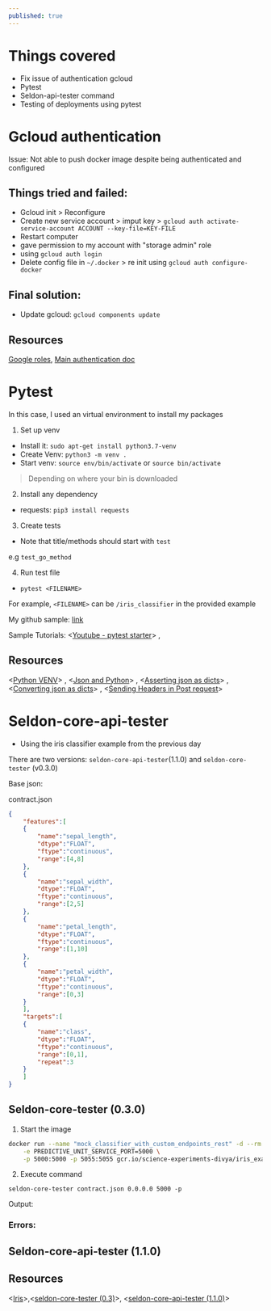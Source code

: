```yaml
---
published: true
---
```

# Things covered
- Fix issue of authentication gcloud
- Pytest
- Seldon-api-tester command
- Testing of deployments using pytest

# Gcloud authentication
Issue:
Not able to push docker image despite being authenticated and configured

## Things tried and failed:
- Gcloud init  > Reconfigure
- Create new service account > imput key > `gcloud auth activate-service-account ACCOUNT --key-file=KEY-FILE`
- Restart computer
- gave permission to my account with "storage admin" role
- using `gcloud auth login`
- Delete config file in `~/.docker` > re init using `gcloud auth configure-docker`


## Final solution:

- Update gcloud: `gcloud components update`


## Resources
[Google roles](https://cloud.google.com/container-registry/docs/access-control), [Main authentication doc](https://cloud.google.com/container-registry/docs/advanced-authentication)

# Pytest

In this case, I used an virtual environment to install my packages

1. Set up venv

- Install it: `sudo apt-get install python3.7-venv`
- Create Venv: `python3 -m venv .`
- Start venv: `source env/bin/activate` or `source bin/activate`

> Depending on where your bin is downloaded




2. Install any dependency

- requests: `pip3 install requests`

3. Create tests

- Note that title/methods should start with `test`

e.g `test_go_method`

4. Run test file
- `pytest <FILENAME>`

For example, `<FILENAME>` can be `/iris_classifier` in the provided example

My github sample: [link](https://github.com/Deunitato-sentient/snr-pytest-samples)

Sample Tutorials:
<[Youtube - pytest starter](https://www.youtube.com/watch?v=wWVXf1WWCl0)> , 

## Resources
<[Python VENV](https://packaging.python.org/tutorials/installing-packages/#creating-virtual-environments)> , <[Json and Python](https://www.w3schools.com/python/python_json.asp)> , <[Asserting json as dicts](https://stackoverflow.com/questions/35030755/assert-json-response)> , <[Converting json as dicts](https://www.geeksforgeeks.org/convert-json-to-dictionary-in-python/)> , <[Sending Headers in Post request](https://stackoverflow.com/questions/9746303/how-do-i-send-a-post-request-as-a-json)>

# Seldon-core-api-tester
- Using the iris classifier example from the previous day

There are two versions: `seldon-core-api-tester`(1.1.0) and `seldon-core-tester` (v0.3.0)

Base json:


contract.json
```json
{
    "features":[
    {
        "name":"sepal_length",
        "dtype":"FLOAT",
        "ftype":"continuous",
        "range":[4,8]
    },
    {
        "name":"sepal_width",
        "dtype":"FLOAT",
        "ftype":"continuous",
        "range":[2,5]
    },
    {
        "name":"petal_length",
        "dtype":"FLOAT",
        "ftype":"continuous",
        "range":[1,10]
    },
    {
        "name":"petal_width",
        "dtype":"FLOAT",
        "ftype":"continuous",
        "range":[0,3]
    }
    ],
    "targets":[
    {
        "name":"class",
        "dtype":"FLOAT",
        "ftype":"continuous",
        "range":[0,1],
        "repeat":3
    }
    ]
}
```

## Seldon-core-tester (0.3.0)

1. Start the image
```bash
docker run --name "mock_classifier_with_custom_endpoints_rest" -d --rm \
    -e PREDICTIVE_UNIT_SERVICE_PORT=5000 \
    -p 5000:5000 -p 5055:5055 gcr.io/science-experiments-divya/iris_example:0.1
```

2. Execute command 

`seldon-core-tester contract.json 0.0.0.0 5000 -p`

Output:


### Errors:


## Seldon-core-api-tester (1.1.0)
## Resources
<[Iris](https://docs.seldon.io/projects/seldon-core/en/v1.1.0/examples/iris.html?highlight=iris)>,<[seldon-core-tester (0.3)](https://docs.seldon.io/projects/seldon-core/en/v0.3.0/examples/custom_endpoints.html)>, <[seldon-core-api-tester (1.1.0)](https://docs.seldon.io/projects/seldon-core/en/v0.3.0/workflow/api-testing.html#microservice-api-tester)>
